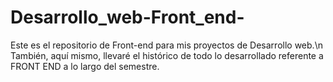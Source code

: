 # Desarrollo_web-Front_end-
Este es el repositorio de Front-end para mis proyectos de Desarrollo web.\n
También, aquí mismo, llevaré el histórico de todo lo desarrollado referente a FRONT END a lo largo del semestre.
